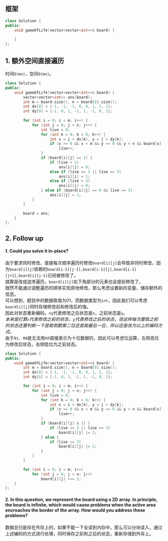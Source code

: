 ## 框架
```cpp
class Solution {
public:
    void gameOfLife(vector<vector<int>>& board) {

    }
};
```
  
## 1. 额外空间直接遍历
时间`O(mn)`，空间`O(mn)`。  
```cpp
class Solution {
public:
    void gameOfLife(vector<vector<int>>& board) {
        vector<vector<int>> ans(board);
        int m = board.size(), n = board[0].size();
        int dx[8] = {-1, -1, -1, 0, 0, 1, 1, 1};
        int dy[8] = {-1, 0, 1, -1, 1, -1, 0, 1};
        
        for (int i = 0; i < m; i++) {
            for (int j = 0; j < n; j++) {
                int live = 0;
                for (int k = 0; k < 8; k++) {
                    int x = i + dx[k], y = j + dy[k];
                    if (x >= 0 && x < m && y >= 0 && y < n && board[x][y] == 1)
                        live++;
                }
                if (board[i][j] == 1) {
                    if (live < 2)
                        ans[i][j] = 0;
                    else if (live == 2 || live == 3)
                        ans[i][j] = 1;
                    else if (live > 3)
                        ans[i][j] = 0;
                } else if (board[i][j] == 0 && live == 3)
                    ans[i][j] = 1;
            }
        }

        board = ans;
    }
};
```
  
## 2. Follow up
#### 1. Could you solve it in-place?  
由于要求同时修改，直接每次顺序遍历时修改`board[i][j]`会导致非同时修改，因为`board[i][j]`依赖的`board[i-1][j-1],board[i-1][j],board[i-1][j+1],board[i][j-1]`已经被修改了。  
就算是改成逆序遍历，`board[i][j]`右下角部分的元素也会提前修改了。  
既然不能通过调整遍历的顺序实现原地修改，那么考虑设置新的变量，储存额外的信息。  
可以想到，题目中的数据取值为01，而数据类型为`int`，因此我们可以考虑`board[i][j]`同时存储修改前和修改后的值。  
因此对状态重新编码，`xy`代表修改之后状态是`x`，之前状态是`y`。  
*本来是打算`x`代表修改之前的状态，`y`代表修改之后的状态，但这样每次要取之前的状态还要判断一下是取倒数第二位还是取最后一位，所以还是改为以上的编码方式。*  
由于`01, 00`是无法用int直接表示为十位数据的，因此可以考虑位运算，左侧高位为修改后状态，右侧低位为之前状态。  
```cpp
class Solution {
public:
    void gameOfLife(vector<vector<int>>& board) {
        int m = board.size(), n = board[0].size();
        int dx[8] = {-1, -1, -1, 0, 0, 1, 1, 1};
        int dy[8] = {-1, 0, 1, -1, 1, -1, 0, 1};

        for (int i = 0; i < m; i++) {
            for (int j = 0; j < n; j++) {
                int live = 0;
                for (int k = 0; k < 8; k++) {
                    int x = i + dx[k], y = j + dy[k];
                    if (x >= 0 && x < m && y >= 0 && y < n && board[x][y] & 1)
                        live++;
                }
                if (board[i][j] & 1) {
                    if (live == 2 || live == 3) 
                        board[i][j] |= 2;
                } else {
                    if (live == 3)
                        board[i][j] |= 2;
                }
            }
        }

        for (int i = 0; i < m; i++)
            for (int j = 0; j < n; j++)
                board[i][j] >>= 1;
    }
};
```
  
#### 2. In this question, we represent the board using a 2D array. In principle, the board is infinite, which would cause problems when the active area encroaches the border of the array. How would you address these problems?
数据总归是存在外存上的，如果不能一下全读到内存中，那么可以分块读入，通过上述编码的方式进行处理，同时保存之前和之后的状态，重新存储到外存上。  